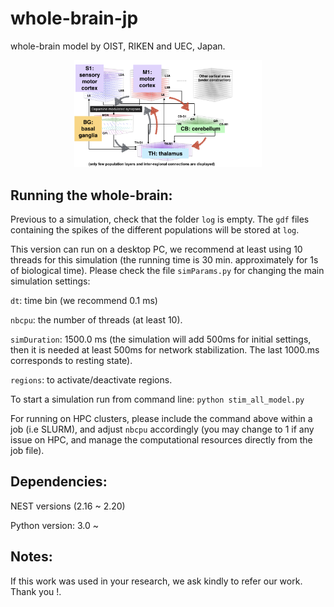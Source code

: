 # whole-brain-jp
whole-brain model by OIST, RIKEN and UEC, Japan.

<p align="center">
  <img width="300" src="https://github.com/oist/whole-brain-jp/blob/main/WB.png">
</p>



## Running the whole-brain:

Previous to a simulation, check that the folder ```log``` is empty. The ```gdf``` files containing the spikes of the different populations will be stored at ```log```.

This version can run on a desktop PC, we recommend at least using 10 threads for this simulation (the running time is 30 min. approximately for 1s of biological time). Please check the file ```simParams.py``` for changing the main simulation settings:

```dt```: time bin (we recommend 0.1 ms)

```nbcpu```: the number of threads (at least 10).

```simDuration```: 1500.0 ms (the simulation will add 500ms for initial settings, then it is needed at least 500ms for network stabilization. The last 1000.ms corresponds to resting state).

```regions```: to activate/deactivate regions.

To start a simulation run from command line:
```python stim_all_model.py```

For running on HPC clusters, please include the command above within a job (i.e SLURM), and adjust ```nbcpu``` accordingly (you may change to 1 if any issue on HPC, and manage the computational resources directly from the job file).

## Dependencies:
NEST versions (2.16 ~ 2.20)

Python version: 3.0 ~



## Notes:
If this work was used in your research, we ask kindly to refer our work. Thank you !.





